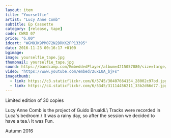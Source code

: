 ```yaml
---
layout: item
title: "Yourselfie"
artist: "Lucy Anne Comb"
subtitle: Ep Cassette
category: [release, tape]
code: CWRD 07
price: "6.00"
idcart: "WGMOJK9PM072N2DRKK2PP13395"
date: 2016-11-23 00:16:17 +0100
bgimage: 
image: yourselfie_tape.jpg
thumbnail: yourselfie_tape.jpg
sound: https://bandcamp.com/EmbeddedPlayer/album=4215057880/size=large/bgcol=333333/linkcol=ffffff/tracklist=false/artwork=small/transparent=true/
video: "https://www.youtube.com/embed/2uxLUA_bjFs"
imagethumb:
  - link: https://c3.staticflickr.com/6/5745/30407664154_28002c97bd.jpg
  - link: https://c4.staticflickr.com/6/5345/31114456211_33b2d66d77.jpg
---
```


Limited edition of 30 copies

Lucy Anne Comb is the project of Guido Brualdi.\\
Tracks were recorded in Luca's bedroom.\\
It was a rainy day, so after the session we decided to have a tea.\\
It was Fun.

Autumn 2016